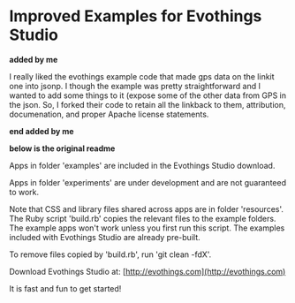 # Improved Examples for Evothings Studio

**added by me**

I really liked the evothings example code that made gps data on the linkit one into jsonp.  I though the example was pretty straightforward and I wanted to add some things to it (expose some of the other data from GPS in the json.  So, I forked their code to retain all the linkback to them, attribution, documenation, and proper Apache license statements.

**end added by me**

**below is the original readme**

Apps in folder 'examples' are included in the Evothings Studio download.

Apps in folder 'experiments' are under development and are not guaranteed to work.

Note that CSS and library files shared across apps are in folder 'resources'. The Ruby script 'build.rb' copies the relevant files to the example folders. The example apps won't work unless you first run this script. The examples included with Evothings Studio are already pre-built.

To remove files copied by 'build.rb', run 'git clean -fdX'.

Download Evothings Studio at: [http://evothings.com](http://evothings.com)

It is fast and fun to get started!
